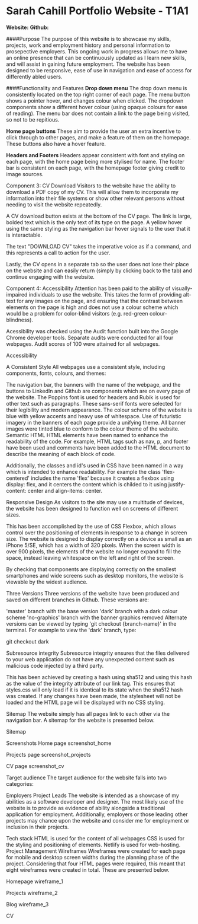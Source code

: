 # Sarah Cahill Portfolio Website - T1A1

**Website:**
**Github:**

####Purpose
The purpose of this website is to showcase my skills, projects, work and employment history and personal information to prosepective employers. This ongoing work in progress allows me to have an online presence that can be continuously updated as I learn new skills, and will assist in gaining future employment. The website has been designed to be responsive, ease of use in navigation and ease of access for differently abled users.

####Functionality and Features
**Drop down menu**
The drop down menu is consistently located on the top right corner of each page. The menu button shows a pointer hover, and changes colour when clicked. The dropdown components show a different hover colour (using opaque colours for ease of reading). The menu bar does not contain a link to the page being visited, so not to be repitious. 

**Home page buttons**
These aim to provide the user an extra incentive to click through to other pages, and make a feature of them on the homepage. These buttons also have a hover feature.

**Headers and Footers**
Headers appear consistent with font and styling on each page, with the home page being more stylised for name.
The footer bar is consistent on each page, with the homepage footer giving credit to image sources. 

Component 3: CV Download
Visitors to the website have the ability to download a PDF copy of my CV. This will allow them to incorporate my information into their file systems or show other relevant persons without needing to visit the website repeatedly.

A CV download button exists at the bottom of the CV page. The link is large, bolded text which is the only text of its type on the page. A yellow hover using the same styling as the navigation bar hover signals to the user that it is interactable.

The text "DOWNLOAD CV" takes the imperative voice as if a command, and this represents a call to action for the user.

Lastly, the CV opens in a separate tab so the user does not lose their place on the website and can easily return (simply by clicking back to the tab) and continue engaging with the website.

Component 4: Accessibility
Attention has been paid to the ability of visually-impaired individuals to use the website. This takes the form of providing alt-text for any images on the page, and ensuring that the contrast between elements on the page is high and does not use a colour scheme which would be a problem for color-blind visitors (e.g. red-green colour-blindness).

Acessibility was checked using the Audit function built into the Google Chrome developer tools. Separate audits were conducted for all four webpages. Audit scores of 100 were attained for all webpages.

Accessibility

A Consistent Style
All webpages use a consistent style, including components, fonts, colours, and themes:

The navigation bar, the banners with the name of the webpage, and the buttons to LinkedIn and Github are components which are on every page of the website.
The Poppins font is used for headers and Rubik is used for other text such as paragraphs. These sans-serif fonts were selected for their legibility and modern appearance.
The colour scheme of the website is blue with yellow accents and heavy use of whitespace.
Use of futuristic imagery in the banners of each page provide a unifying theme.
All banner images were tinted blue to conform to the colour theme of the website.
Semantic HTML
HTML elements have been named to enhance the readability of the code. For example, HTML tags such as nav, p, and footer have been used and comments have been added to the HTML document to describe the meaning of each block of code.

Additionally, the classes and id's used in CSS have been named in a way which is intended to enhance readability. For example the class 'flex-centered' includes the name 'flex' because it creates a flexbox using display: flex, and it centers the content which is childed to it using justify-content: center and align-items: center.

Responsive Design
As visitors to the site may use a multitude of devices, the website has been designed to function well on screens of different sizes.

This has been accomplished by the use of CSS Flexbox, which allows control over the positioning of elements in response to a change in screen size. The website is designed to display correctly on a device as small as an iPhone 5/SE, which has a width of 320 pixels. When the screen width is over 900 pixels, the elements of the website no longer expand to fill the space, instead leaving whitespace on the left and right of the screen.

By checking that components are displaying correctly on the smallest smartphones and wide screens such as desktop monitors, the website is viewable by the widest audience.

Three Versions
Three versions of the website have been produced and saved on different branches in Github. These versions are:

'master' branch with the base version
'dark' branch with a dark colour scheme
'no-graphics' branch with the banner graphics removed
Alternate versions can be viewed by typing 'git checkout {branch-name}' in the terminal. For example to view the 'dark' branch, type:

git checkout dark

Subresource integrity
Subresource integrity ensures that the files delivered to your web application do not have any unexpected content such as malicious code injected by a third party.

This has been achieved by creating a hash using sha512 and using this hash as the value of the integrity attribute of our link tag. This ensures that styles.css will only load if it is identical to its state when the sha512 hash was created. If any changes have been made, the stylesheet will not be loaded and the HTML page will be displayed with no CSS styling.

Sitemap
The website simply has all pages link to each other via the navigation bar. A sitemap for the website is presented below.

Sitemap

Screenshots
Home page
screenshot_home

Projects page
screenshot_projects

CV page
screenshot_cv

Target audience
The target audience for the website falls into two categories:

Employers
Project Leads
The website is intended as a showcase of my abilities as a software developer and designer. The most likely use of the website is to provide as evidence of ability alongside a traditional application for employment. Additionally, employers or those leading other projects may chance upon the website and consider me for employment or inclusion in their projects.

Tech stack
HTML is used for the content of all webpages
CSS is used for the styling and positioning of elements.
Netlify is used for web-hosting.
Project Management
Wireframes
Wireframes were created for each page for mobile and desktop screen widths during the planning phase of the project. Considering that four HTML pages were required, this meant that eight wireframes were created in total. These are presented below.

Homepage
wireframe_1

Projects
wireframe_2

Blog
wireframe_3

CV